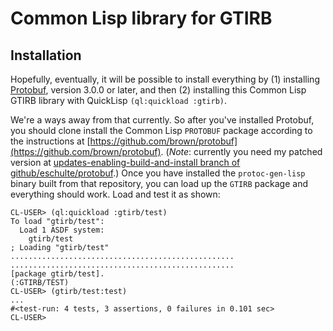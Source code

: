 Common Lisp library for GTIRB
=============================

## Installation

Hopefully, eventually, it will be possible to install everything by
(1) installing
[Protobuf](https://developers.google.com/protocol-buffers/), version
3.0.0 or later, and then (2) installing this Common Lisp GTIRB library
with QuickLisp `(ql:quickload :gtirb)`.

We're a ways away from that currently.  So after you've installed
Protobuf, you should clone install the Common Lisp `PROTOBUF` package
according to the instructions at
[https://github.com/brown/protobuf](https://github.com/brown/protobuf).
(*Note*: currently you need my patched version at
[updates-enabling-build-and-install branch of github/eschulte/protobuf](https://github.com/eschulte/protobuf/tree/updates-enabling-build-and-install).)
Once you have installed the `protoc-gen-lisp` binary built from that
repository, you can load up the `GTIRB` package and everything should
work.  Load and test it as shown:

```
CL-USER> (ql:quickload :gtirb/test)
To load "gtirb/test":
  Load 1 ASDF system:
    gtirb/test
; Loading "gtirb/test"
..................................................
..................................................
[package gtirb/test].
(:GTIRB/TEST)
CL-USER> (gtirb/test:test)
...
#<test-run: 4 tests, 3 assertions, 0 failures in 0.101 sec>
CL-USER>
```
